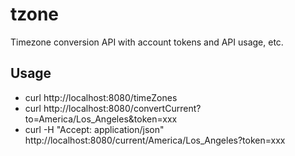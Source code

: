 tzone
=================
Timezone conversion API with account tokens and API usage, etc.

Usage
-------------
- curl http://localhost:8080/timeZones
- curl http://localhost:8080/convertCurrent?to=America/Los_Angeles&token=xxx
- curl -H "Accept: application/json" http://localhost:8080/current/America/Los_Angeles\?token=xxx
